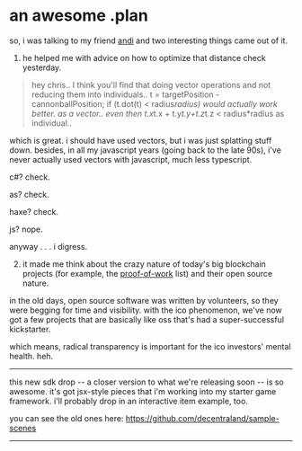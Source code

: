 # an awesome .plan

so, i was talking to my friend [andi](https://www.linkedin.com/in/andismithers/) and two interesting things came out of it.

1) he helped me with advice on how to optimize that distance check yesterday.

> hey chris.. I think you'll find that doing vector operations and not reducing them into individuals.. t = targetPosition - cannonballPosition; if (t.dot(t) < radius*radius) would actually work better. as a vector.. even then t.x*t.x + t.y*t.y+t.z*t.z < radius*radius as individual..

which is great.  i should have used vectors, but i was just splatting stuff down.  besides, in all my javascript years (going back to the late 90s), i've never actually used vectors with javascript, much less typescript.

c#?  check.

as?  check.

haxe?  check.

js?  nope.

anyway . . . i digress.

2) it made me think about the crazy nature of today's big blockchain projects (for example, the [proof-of-work](https://proofofwork.substack.com/) list) and their open source nature.  

in the old days, open source software was written by volunteers, so they were begging for time and visibility.  with the ico phenomenon, we've now got a few projects that are basically like oss that's had a super-successful kickstarter.

which means, radical transparency is important for the ico investors' mental health.  heh.

---

this new sdk drop -- a closer version to what we're releasing soon -- is so awesome.  it's got jsx-style pieces that i'm working into my starter game framework.  i'll probably drop in an interactive item example, too.

you can see the old ones here: https://github.com/decentraland/sample-scenes

---

